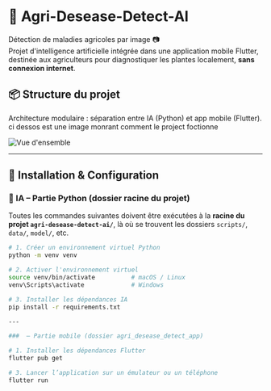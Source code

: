 # 🌾 Agri-Desease-Detect-AI

Détection de maladies agricoles par image 📷  
Projet d'intelligence artificielle intégrée dans une application mobile Flutter, destinée aux agriculteurs pour diagnostiquer les plantes localement, **sans connexion internet**.


## 📦 Structure du projet

Architecture modulaire : séparation entre IA (Python) et app mobile (Flutter).
ci dessos est une image monrant comment le project foctionne 

![Vue d'ensemble](https://raw.githubusercontent.com/ton-utilisateur/ton-repo/main/docs/diagramme.png)


---

## 🚀 Installation & Configuration

### 🧠 IA – Partie Python (dossier racine du projet)

Toutes les commandes suivantes doivent être exécutées à la **racine du projet `agri-desease-detect-ai/`**, là où se trouvent les dossiers `scripts/`, `data/`, `model/`, etc.

```bash
# 1. Créer un environnement virtuel Python
python -m venv venv

# 2. Activer l'environnement virtuel
source venv/bin/activate          # macOS / Linux
venv\Scripts\activate             # Windows

# 3. Installer les dépendances IA
pip install -r requirements.txt

---

###  – Partie mobile (dossier agri_desease_detect_app)

# 1. Installer les dépendances Flutter
flutter pub get

# 3. Lancer l’application sur un émulateur ou un téléphone
flutter run
